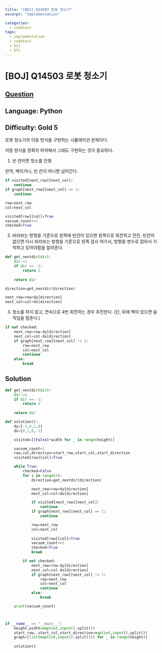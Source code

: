 ```yaml
---
title: "[BOJ] Q14503 로봇 청소기"
excerpt: "Implementation"

categories:
  - codetest
tags:
  - implementation
  - codetest
  - boj
  - bfs
---
```

# [BOJ] Q14503 로봇 청소기
## [Question](https://www.acmicpc.net/problem/14503)
## Language: Python
## Difficulty: Gold 5

로봇 청소기의 이동 방식을 구현하는 시뮬레이션 문제이다.

이동 방식을 정확히 파악해서 그래도 구현하는 것이 중요하다.

1. 빈 칸이면 청소를 진행

만약, 벽이거나, 빈 칸이 아니면 넘어간다.
```python
if visited[next_row][next_col]:
    continue
if graph[next_row][next_col] == 1:
    continue

row=next_row
col=next_col

visited[row][col]=True
vacuum_count+=1
checked=True
```

2. 바라보는 방향을 기준으로 왼쪽에 빈칸이 있으면 왼쪽으로 회전하고 전진, 빈칸이 없으면 다시 바라보는 방향을 기준으로 왼쪽 검사
여기서, 방향을 변수로 잡아서 기억하고 있어야함을 알려준다.

```python
def get_nextdir(dir):
    dir-=1
    if dir == -1:
        return 3
        
    return dir

direction=get_nextdir(direction)

next_row=row+dy[direction]
next_col=col+dx[direction]
```

3. 청소를 하지 않고, 연속으로 4번 회전하는 경우 후진한다. (단, 뒤에 벽이 있으면 움직임을 멈춘다.)
```python
if not checked:
    next_row=row-dy[direction]
    next_col=col-dx[direction]
    if graph[next_row][next_col] != 1:
        row=next_row
        col=next_col
        continue
    else:
        break
```



## Solution

```python
def get_nextdir(dir):
    dir-=1
    if dir == -1:
        return 3
        
    return dir

def solution():
    dy=[-1,0,1,0]
    dx=[0,1,0,-1]

    visited=[[False]*width for _ in range(height)]

    vacuum_count=1
    row,col,direction=start_row,start_col,start_direction
    visited[row][col]=True

    while True:
        checked=False
        for i in range(4):
            direction=get_nextdir(direction)

            next_row=row+dy[direction]
            next_col=col+dx[direction]

            if visited[next_row][next_col]:
                continue
            if graph[next_row][next_col] == 1:
                continue

            row=next_row
            col=next_col
            
            visited[row][col]=True
            vacuum_count+=1
            checked=True
            break

        if not checked:
            next_row=row-dy[direction]
            next_col=col-dx[direction]
            if graph[next_row][next_col] != 1:
                row=next_row
                col=next_col
                continue
            else:
                break

    print(vacuum_count)



if __name__ == "__main__":
    height,width=map(int,input().split())
    start_row, start_col,start_direction=map(int,input().split())
    graph=[list(map(int,input().split())) for _ in range(height)]
    
    solution()
```
